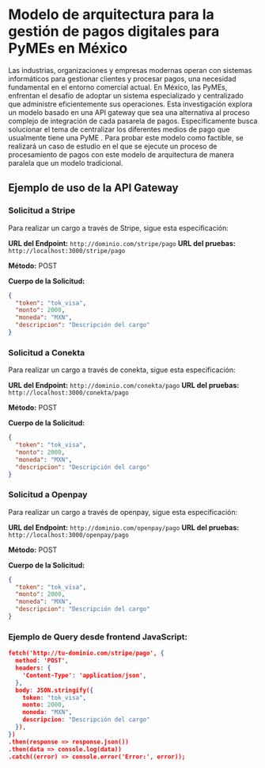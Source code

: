 # Modelo de arquitectura para la gestión de pagos digitales para PyMEs en México

Las industrias, organizaciones y empresas modernas operan con sistemas informáticos para gestionar clientes y procesar pagos, una necesidad fundamental en el entorno comercial actual. En México, las PyMEs, enfrentan el desafío de adoptar un sistema especializado y centralizado que administre eficientemente sus operaciones. Esta investigación explora un modelo basado en una API gateway que sea una alternativa al proceso complejo de integración de cada pasarela de pagos. Especificamente busca solucionar el tema de centralizar los diferentes medios de pago que usualmente tiene una PyME . Para probar este modelo como factible, se realizará un caso de estudio en el que se ejecute un proceso de procesamiento de pagos con este modelo de arquitectura de manera paralela que un modelo tradicional.

## Ejemplo de uso de la API Gateway

### Solicitud a Stripe

Para realizar un cargo a través de Stripe, sigue esta especificación:

**URL del Endpoint:** `http://dominio.com/stripe/pago`
**URL del pruebas:** `http://localhost:3000/stripe/pago`

**Método:** POST

**Cuerpo de la Solicitud:**

```json
{
  "token": "tok_visa",
  "monto": 2000,
  "moneda": "MXN",
  "descripcion": "Descripción del cargo"
}
```


### Solicitud a Conekta

Para realizar un cargo a través de conekta, sigue esta especificación:

**URL del Endpoint:** `http://dominio.com/conekta/pago`
**URL del pruebas:** `http://localhost:3000/conekta/pago`

**Método:** POST

**Cuerpo de la Solicitud:**

```json
{
  "token": "tok_visa",
  "monto": 2000,
  "moneda": "MXN",
  "descripcion": "Descripción del cargo"
}
```
### Solicitud a Openpay

Para realizar un cargo a través de openpay, sigue esta especificación:

**URL del Endpoint:** `http://dominio.com/openpay/pago`
**URL del pruebas:** `http://localhost:3000/openpay/pago`

**Método:** POST

**Cuerpo de la Solicitud:**

```json
{
  "token": "tok_visa",
  "monto": 2000,
  "moneda": "MXN",
  "descripcion": "Descripción del cargo"
}
```


### Ejemplo de Query desde frontend JavaScript:

```json
fetch('http://tu-dominio.com/stripe/pago', {
  method: 'POST',
  headers: {
    'Content-Type': 'application/json',
  },
  body: JSON.stringify({
    token: "tok_visa",
    monto: 2000,
    moneda: "MXN",
    descripcion: "Descripción del cargo"
  }),
})
.then(response => response.json())
.then(data => console.log(data))
.catch((error) => console.error('Error:', error));

```


